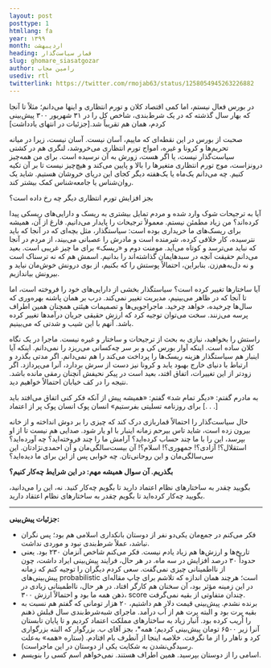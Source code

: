 ```yaml
---
layout: post
posttype: 1
htmllang: fa
year: ۱۳۹۹
month: اردیبهشت
heading: قمار سیاست‌گذار
slug: ghomare_siasatgozar
author: رامین مجاب
usediv: rtl
twitterlink: https://twitter.com/rmojab63/status/1258054945263226882
---
```


در بورس فعال نیستم، اما کمی اقتصاد کلان و تورم انتظاری و اینها می‌دانم؛ مثلاً تا آنجا که بهار سال گذشته که در یک شرط‌بندی، شاخص کل را در ۳۱ شهریور ۳۰۰ پیش‌بینی کردم، همان هم تقریباً شد.[جزئيات در انتهای یادداشت]

صحبت از بورس در این نقطه‌ای که ماییم، آسان نیست. آسان نیست، زیرا در میانه تحریم‌ها و کرونا و غیره، امواج تورم انتظاری می‌خروشد، لنگری هم در کشتی سیاست‌گذار نیست، یا اگر هست، زورش به آن نرسیده است. برای من همه‌چیز درونزاست، موج تورم انتظاری متغیرها را بالا و پایین می‌کند و هیچ‌چیز نیست تا بر آن تکیه کنیم. چه می‌دانم یک‌ماه یا یک‌هفته دیگر کجای این دریای خروشان هستیم. شاید یک روان‌شناس یا جامعه‌شناس کمک بیشتر کند.

بجز افزایش تورم انتظاری دیگر چه رخ داده است؟

آیا به ترجیحات شوک وارد شده و مردم تمایل بیشتری به ریسک و دارایی‌های ریسکی پیدا کرده‌اند؟ من زیاد مطمئن نیستم. معمولاً ترجیحات را پایدار می‌دانیم. فارغ از آن، همیشه برای ریسک‌های ما خریداری بوده است: سیاستگذار، مثل بچه‌ای که در آنجا که باید نترسیده، کار خلافی کرده‌، شرمنده است و مادرش را عصبانی می‌بیند، از مردم در آنجا که نباید می‌ترسد و کوتاه می‌آید. مومنت دوم و «ریسک» برای ما چیز غریبی است. بعید می‌دانم حقیقت آنچه در سبدهایمان گذاشته‌اند را بدانیم. اسمش هم که نه ترسناک است و نه دل‌به‌هم‌زن. بنابراین، احتمالاً پوستش را که بکنیم، از بوی درونش خوش‌مان نیاید و بیرونش بیاندازیم.

آیا ساختارها تغییر کرده است؟ سیاستگذار بخشی از دارایی‌های خود را فروخته است، اما تا آنجا که در ظاهر می‌بینیم، مدیریت تغییر نمی‌کند. درب بر همان پاشنه بهره‌وری که سال‌ها چرخیده، خواهد چرخید. ماجراجویی‌ها و تصمیمات هیئتی همچنان همین اطراف‌ پرسه می‌زنند. سخت می‌توان توجیه کرد که ارزش حقیقی جریان درآمدها تغییر کرده باشد. آنهم با این شیب و شدتی که می‌بینیم.

راستش را بخواهید، نیازی به بحث از ترجیحات و ساختار و غیره نیست. ماجرا در یک نگاه کلان ساده است. اینکه آوار بورس کی و بر سر چه‌کسانی می‌ریزد را نمی‌دانم. اینکه آیا اینبار هم سیاستگذار هزینه ریسک‌ها را پرداخت می‌کند را هم نمی‌دانم. اگر مدتی بگذرد و ارتباط با دنیای خارج بهبود یابد و کرونا نیز دست از سرش بردارد، آنرا می‌پردازد. اگر زودتر از این تغییرات، اتفاق افتد، بعید است در پیکر نحیفش آنچنان رمقی مانده باشد. نتیجه را در کف خیابان احتمالاً خواهیم دید.

به مادرم گفتم: «دیگر تمام شد»
گفتم: «همیشه پیش از آنکه فکر کنی اتفاق می‌افتد
باید برای روزنامه تسلیتی بفرستیم»
انسان پوک
انسان پوک پر از اعتماد [. . .]

حال سیاست‌گذار را احتمالاً قماربازی درک کند که چیزی را بر دوش انداخته و از خانه بیرون زده است، شاید تاس بیرحم زمانه اینبار با او یار شود. صدایی هم نیست تا از او بپرسد، این را با ما چند حساب کرده‌اید؟ آرامش ما را چند فروخته‌اید؟ چه آورده‌اید؟ استقلال؟! آزادی؟! جمهوری؟! اسلام؟! آن بیست‌سالگی‌مان و آن احمدی‌نژادتان. این سی‌سالگی‌مان و این روحانی‌تان. چه خوابی پس از این برای ما دیده‌اید؟

**بگذریم. آن سوال همیشه مهم: در این شرایط چه‌کار کنیم؟**

بگویید چقدر به ساختارهای نظام اعتماد دارید تا بگویم چه‌کار کنید. نه، این را می‌دانید،  بگویید چه‌کار کرده‌اید تا بگویم چقدر به ساختارهای نظام اعتقاد دارید.

---

**جزئيات پیش‌بینی:**
- فکر می‌کنم در جمع‌مان یکی‌دو نفر از دوستان بانکداری اسلامی هم بود؛ پس نگران نباشد، عملاً شرط‌بندی نبود و موردی نداشت.
- تاریخ‌ها و ارزش‌ها هم زیاد یادم نیست. فکر می‌کنم شاخص آنزمان ۲۳۰ بود. یعنی حدوداً ۳۰ درصد افزایش در سه ماه. در هر حال، فرایند پیش‌بینی ایراد داشت، چون از نااطمینانی چیزی نمی‌گفت. سعی کردم دیگران را توجیه کنم که زمانه پیش‌بینی‌های probabilistic است؛ هرچند همان اندازه که تلاشم برای چاپ مقاله‌ای در این زمینه مؤثر بود، آن سخنان هم کارگر افتاد. در هر حال، نااطمینانی زیادی در ذهن همه ما بود و احتمالاً ارزش ۳۰۰، score  چندان متفاوتی از بقیه نمی‌گرفت.
- برنده نشدم. پیش‌بینی قیمت دلار هم داشتیم، ۲۰ هزار تومانی که گفتم هم نسبت به بقیه پرت بود و البته پرت هم از آب درآمد. ماجرای شبه‌شرط‌بندی سال قبلش ذهنم را اُریب کرده بود. آنبار زیاد به ساختارهای مملکت اعتماد کردیم و تا پایان تابستان آنرا زیر ۶۵۰۰ تومان پیش‌بینی کردیم؛ همه*، بجز آقای ب. بزرگوار که البته بزرگواری کرد و ناهار را از ما نگرفت. خلاصه اینجا از آنطرف بام افتادم. (ستاره «همه» به‌علت رسیدگی‌نشدن به شکایت یکی از دوستان در این ماجراست).
- اسامی را از دوستان بپرسید. همین اطراف هستند. نمی‌خواهم اسم کسی را بنویسم.